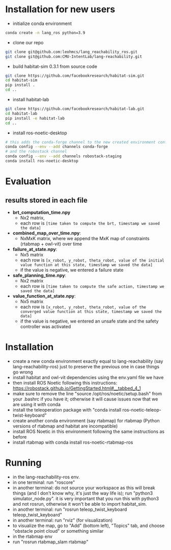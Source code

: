 # Installation for new users
- initialize conda environment
```bash
conda create -n lang_ros python=3.9
```
- clone our repo
```bash
git clone git@github.com:leohmcs/lang_reachability_ros.git
git clone git@github.com:CMU-IntentLab/lang-reachability.git
```
- build habitat-sim 0.3.1 from source code
```bash
git clone https://github.com/facebookresearch/habitat-sim.git
cd habitat-sim
pip install .
cd ..
```

- install habitat-lab
```bash
git clone https://github.com/facebookresearch/habitat-lab.git
cd habitat-lab
pip install -e habitat-lab 
cd ..
```
- install ros-noetic-desktop
```bash
# this adds the conda-forge channel to the new created environment configuration 
conda config --env --add channels conda-forge
# and the robostack channel
conda config --env --add channels robostack-staging
conda install ros-noetic-desktop
```

# Evaluation
## results stored in each file
- **brt_computation_time.npy**
  - Nx2 matrix, 
  - each row is `[time taken to compute the brt, timestamp we saved the data]`
- **combined_map_over_time.npy**: 
  - NxMxK matrix, where we append the MxK map of constraints (rtabmap + owl-vit) over time
- **failure_at_state.npy**:
  - Nx5 matrix 
  - each row is `[x_robot, y_robot, theta_robot, value of the initial value function at this state, timestamp we saved the data]`
  - if the value is negative, we entered a failure state
- **safe_planning_time.npy**: 
  - Nx2 matrix 
  - each row is `[time taken to compute the safe action, timestamp we saved the data]`
- **value_function_at_state.npy**: 
  - Nx5 matrix
  - each row is `[x_robot, y_robot, theta_robot, value of the converged value function at this state, timestamp we saved the data]`
  - if the value is negative, we entered an unsafe state and the safety controller was activated

# Installation
- create a new conda environment exactly equal to lang-reachability (say lang-reachability-ros) just to preserve the previous one in case things go wrong
- install habitat and owl-vit dependencies using the env.yaml file we have
- then install ROS Noetic following this instructions: https://robostack.github.io/GettingStarted.html#__tabbed_4_1
- make sure to remove the line "source /opt/ros/noetic/setup.bash" from your .bashrc if you have it; otherwise it will cause issues now that we are using it with conda
- install the teleoperation package with "conda install ros-noetic-teleop-twist-keyboard"
- create another conda environment (say rtabmap) for rtabmap (Python versions of rtabmap and habitat are incompatible)
- install ROS Noetic in this environment following the same instructions as before
- install rtabmap with conda install ros-noetic-rtabmap-ros

# Running
- in the lang-reachability-ros env.
- in one terminal: run "roscore"
- in another terminal: do not source your workspace as this will break things (and I don't know why, it's just the way life is); run "python3 simulator_node.py". it is very important that you run this with python3 and not rosrun, otherwise it won't be able to import habitat_sim.
- in another terminal: run "rosrun teleop_twist_keyboard teleop_twist_keyboard"
- in another terminal: run "rviz" (for visualization)
- to visualize the map, go to "Add" (bottom left), "Topics" tab, and choose "obstacle point cloud" or something similar
- in the rtabmap env
- run "rosrun rtabmap_slam rtabmap"
